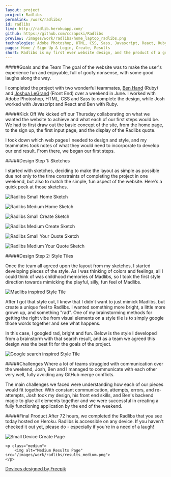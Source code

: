 ```yaml
---
layout: project
project: Radlibs
permalink: /work/radlibs/
id: radlibs
live: http://radlib.herokuapp.com/
github: https://github.com/cczapski/Radlibs
preview: /images/work/radlibs/home_laptop_radlibs.png
technologies: Adobe Photoshop, HTML, CSS, Sass, Javascript, React, Ruby
pages: Home / Sign Up & Login, Create, Results
short: Radlibs is my first ever website design, and the product of a group hackathon project at the <a href="http://theironyard.com/">Iron Yard</a>. For any of you who remember adlibs or madlibs, Radlibs is a play off of those word games, combining a database of randomly generated famous quotes and user input for parts of speech. 
---
```


#####Goals and the Team
The goal of the website was to make the user's experience fun and enjoyable, full of goofy nonsense, with some good laughs along the way. 

I completed the project with two wonderful teammates, <a href="https://github.com/BenHand">Ben Hand</a> (Ruby) and <a href="https://twitter.com/jlagrange87">Joshua LeGrand</a> (Front End) over a weekend in June. I worked with Adobe Photoshop, HTML, CSS and Sass to complete the design, while Josh worked with Javascript and React and Ben with Ruby.

#####Kick Off
We kicked off our Thursday collaborating on what we wanted the website to achieve and what each of our first steps would be. We had to first draw out the basic concept of the site, from the home page, to the sign up, the first input page, and the display of the Radlibs quote. 

I took down which web pages I needed to design and style, and my teammates took notes of what they would need to incorporate to develop our end result. From there, we began our first steps.

#####Design Step 1: Sketches

I started with sketches, deciding to make the layout as simple as possible due not only to the time constraints of completing the project in one weekend, but also to match the simple, fun aspect of the website. Here's a quick peek at those sketches.

<div class="sketches">
    <p class="sketch">
        <img alt="Radlibs Small Home Sketch" src="/images/work/radlibs/sketch_home_small.jpg">
    </p>
    <p class="sketch">
        <img alt="Radlibs Medium Home Sketch" src="/images/work/radlibs/sketch_home_medium.jpg">
    </p>
    <p class="sketch">
        <img alt="Radlibs Small Create Sketch" src="/images/work/radlibs/sketch_create_small.jpg">
    </p>
    <p class="sketch">
        <img alt="Radlibs Medium Create Sketch" src="/images/work/radlibs/sketch_create_medium.jpg">
    </p>
    <p class="sketch">
        <img alt="Radlibs Small Your Quote Sketch" src="/images/work/radlibs/sketch_yourquote_small.jpg">
    </p>
    <p class="sketch">
        <img alt="Radlibs Medium Your Quote Sketch" src="/images/work/radlibs/sketch_yourquote_medium.jpg">
    </p>
</div>

#####Design Step 2: Style Tiles

Once the team all agreed upon the layout from my sketches, I started developing pieces of the style. As I was thinking of colors and feelings, all I could think of was childhood memories of Madlibs, so I took the first style direction towards mimicking the playful, silly, fun feel of Madlibs. 

<p class="center">
    <img alt="Madlibs inspired Style Tile" src="/images/work/radlibs/style_tile_radlibs_v1.jpg">
</p>

After I got that style out, I knew that I didn't want to just mimick Madlibs, but create a unique feel to Radlibs. I wanted something more bright, a little more grown up, and something "rad". One of my brainstorming methods for getting the right vibe from visual elements on a style tile is to simply google those words together and see what happens. 

In this case, I googled rad, bright and fun. Below is the style I developed from a brainstorm with that search result, and as a team we agreed this design was the best fit for the goals of the project.

<p class="center">
    <img alt="Google search inspired Style Tile" src="/images/work/radlibs/style_tile_radlibs_v2.jpg">
</p>

#####Challenges
Where a lot of teams struggled with communication over the weekend, Josh, Ben and I managed to communicate with each other very well, fully avoiding any GitHub merge conflicts. 

The main challenges we faced were understanding how each of our pieces would fit together. With constant communication, attempts, errors, and re-attempts, Josh took my design, his front end skills, and Ben's backend magic to glue all elements together and we were successful in creating a fully functioning application by the end of the weekend.

#####Final Product
After 72 hours, we completed the Radlibs that you see today hosted on Heroku. Radlibs is accessible on any device. If you haven't checked it out yet, please do - especially if you're in a need of a laugh!

<div class="devices">
    <p class="small">
        <img alt="Small Device Create Page" src="/images/work/radlibs/create_small.png">
    </p>

    <p class="medium">
        <img alt="Medium Results Page" src="/images/work/radlibs/results_medium.png">
    </p>

</div>
<a class="credit" href='http://www.freepik.com/free-vector/screens-collection-free-vector_713789.htm'>Devices designed by Freepik</a>